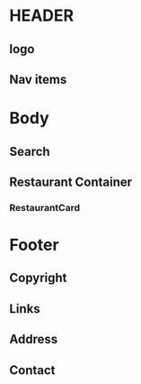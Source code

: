 # HEADER
## logo
## Nav items

# Body
## Search
## Restaurant Container
### RestaurantCard

# Footer
## Copyright
## Links
## Address
## Contact


